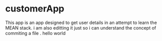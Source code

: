 # customerApp
This app is an app designed to get user details in an attempt to learn the MEAN stack.
i am also editting it just so i can understand the concept of commiting a file .
hello world

